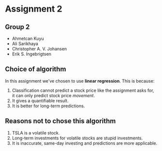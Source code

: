 # Assignment 2
## Group 2
- Ahmetcan Kuyu
- Ali Sarikhaya
- Christopher A. V. Johansen
- Erik S. Ingebrigtsen

## Choice of algorithm
In this assignment we've chosen to use **linear regression**.
This is because:
1. Classification cannot predict a stock price like the assignment asks for, it can only predict stock price *movement*.
2. It gives a quantifiable result.
3. It is better for long-term predictions.

## Reasons not to chose this algorithm
1. TSLA is a volatile stock.
2. Long-term investments for volatile stocks are stupid investments.
3. It is inaccurate, same-day investing and predictions are more applicable.